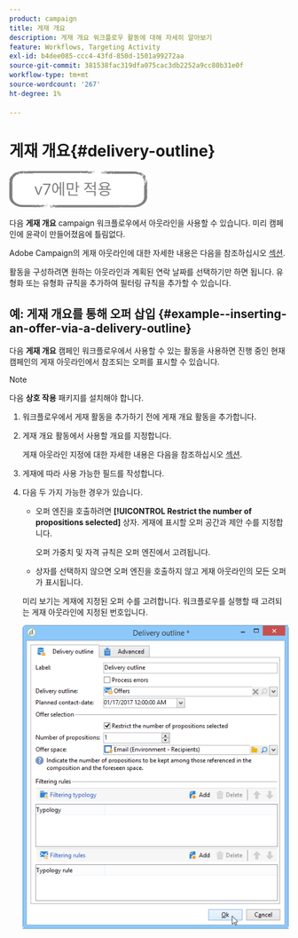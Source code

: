 ```yaml
---
product: campaign
title: 게재 개요
description: 게재 개요 워크플로우 활동에 대해 자세히 알아보기
feature: Workflows, Targeting Activity
exl-id: b4dee085-ccc4-43fd-850d-1501a99272aa
source-git-commit: 381538fac319dfa075cac3db2252a9cc80b31e0f
workflow-type: tm+mt
source-wordcount: '267'
ht-degree: 1%

---
```


# 게재 개요{#delivery-outline}

![](../../assets/v7-only.svg)

다음 **게재 개요** campaign 워크플로우에서 아웃라인을 사용할 수 있습니다. 미리 캠페인에 윤곽이 만들어졌음에 틀림없다.

Adobe Campaign의 게재 아웃라인에 대한 자세한 내용은 다음을 참조하십시오 [섹션](../../campaign/using/marketing-campaign-deliveries.md#associating-and-structuring-resources-linked-via-a-delivery-outline).

활동을 구성하려면 원하는 아웃라인과 계획된 연락 날짜를 선택하기만 하면 됩니다. 유형화 또는 유형화 규칙을 추가하여 필터링 규칙을 추가할 수 있습니다.

## 예: 게재 개요를 통해 오퍼 삽입 {#example--inserting-an-offer-via-a-delivery-outline}

다음 **게재 개요** 캠페인 워크플로우에서 사용할 수 있는 활동을 사용하면 진행 중인 현재 캠페인의 게재 아웃라인에서 참조되는 오퍼를 표시할 수 있습니다.

>[!NOTE]
>
>다음 **상호 작용** 패키지를 설치해야 합니다.

1. 워크플로우에서 게재 활동을 추가하기 전에 게재 개요 활동을 추가합니다.
1. 게재 개요 활동에서 사용할 개요를 지정합니다.

   게재 아웃라인 지정에 대한 자세한 내용은 다음을 참조하십시오 [섹션](../../campaign/using/marketing-campaign-deliveries.md#associating-and-structuring-resources-linked-via-a-delivery-outline).

1. 게재에 따라 사용 가능한 필드를 작성합니다.
1. 다음 두 가지 가능한 경우가 있습니다.

   * 오퍼 엔진을 호출하려면 **[!UICONTROL Restrict the number of propositions selected]** 상자. 게재에 표시할 오퍼 공간과 제안 수를 지정합니다.

      오퍼 가중치 및 자격 규칙은 오퍼 엔진에서 고려됩니다.

   * 상자를 선택하지 않으면 오퍼 엔진을 호출하지 않고 게재 아웃라인의 모든 오퍼가 표시됩니다.

   미리 보기는 게재에 지정된 오퍼 수를 고려합니다. 워크플로우를 실행할 때 고려되는 게재 아웃라인에 지정된 번호입니다.

   ![](assets/int_compo_offre_wf1.png)
